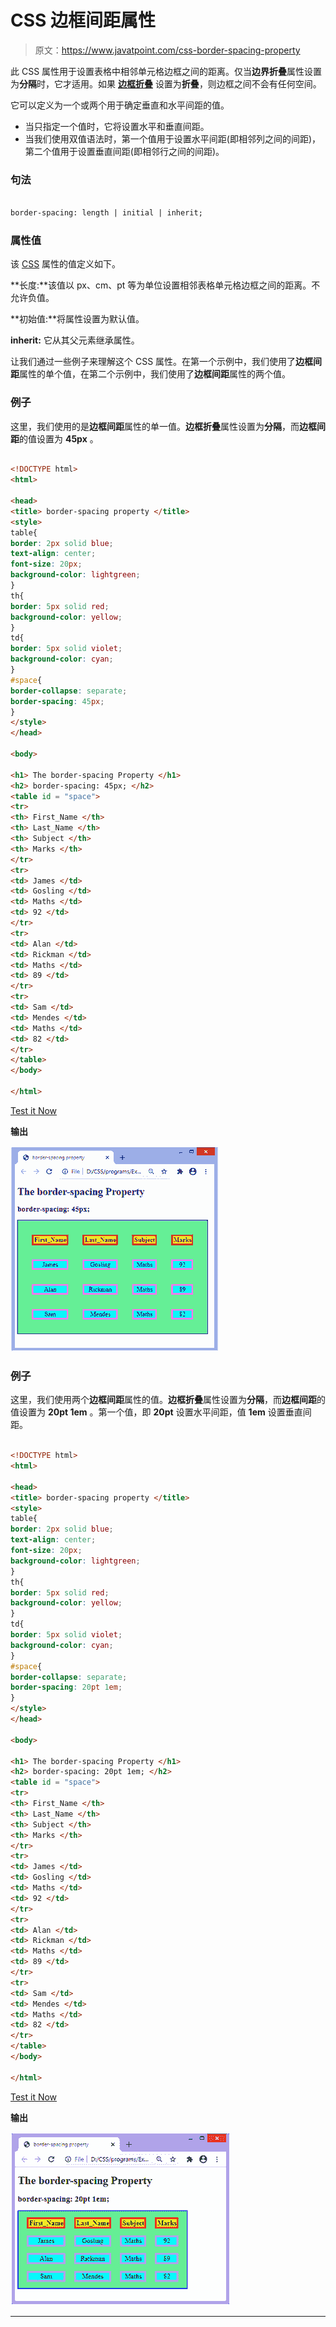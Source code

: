 # CSS 边框间距属性

> 原文：<https://www.javatpoint.com/css-border-spacing-property>

此 CSS 属性用于设置表格中相邻单元格边框之间的距离。仅当**边界折叠**属性设置为**分隔**时，它才适用。如果 [**边框折叠**](https://www.javatpoint.com/css-border-collapse-property) 设置为**折叠**，则边框之间不会有任何空间。

它可以定义为一个或两个用于确定垂直和水平间距的值。

*   当只指定一个值时，它将设置水平和垂直间距。
*   当我们使用双值语法时，第一个值用于设置水平间距(即相邻列之间的间距)，第二个值用于设置垂直间距(即相邻行之间的间距)。

### 句法

```html

border-spacing: length | initial | inherit;

```

### 属性值

该 [CSS](https://www.javatpoint.com/css-tutorial) 属性的值定义如下。

**长度:**该值以 px、cm、pt 等为单位设置相邻表格单元格边框之间的距离。不允许负值。

**初始值:**将属性设置为默认值。

**inherit:** 它从其父元素继承属性。

让我们通过一些例子来理解这个 CSS 属性。在第一个示例中，我们使用了**边框间距**属性的单个值，在第二个示例中，我们使用了**边框间距**属性的两个值。

### 例子

这里，我们使用的是**边框间距**属性的单一值。**边框折叠**属性设置为**分隔**，而**边框间距**的值设置为 **45px** 。

```html

<!DOCTYPE html>
<html>

<head>
<title> border-spacing property </title>
<style>
table{
border: 2px solid blue;
text-align: center;
font-size: 20px;
background-color: lightgreen;
}
th{
border: 5px solid red;
background-color: yellow;
}
td{
border: 5px solid violet;
background-color: cyan;
}
#space{
border-collapse: separate;
border-spacing: 45px;
}
</style>
</head>

<body>

<h1> The border-spacing Property </h1>
<h2> border-spacing: 45px; </h2>
<table id = "space">
<tr>
<th> First_Name </th>
<th> Last_Name </th>
<th> Subject </th>
<th> Marks </th>
</tr>
<tr>
<td> James </td>
<td> Gosling </td>
<td> Maths </td>
<td> 92 </td>
</tr>
<tr>
<td> Alan </td>
<td> Rickman </td>
<td> Maths </td>
<td> 89 </td>
</tr>
<tr>
<td> Sam </td>
<td> Mendes </td>
<td> Maths </td>
<td> 82 </td>
</tr>
</table>
</body>

</html>

```

[Test it Now](https://www.javatpoint.com/oprweb/test.jsp?filename=css-border-spacing-property1)

**输出**

![CSS border-spacing property](img/619a38681dfb706c24867c7ce1dc8d13.png)

### 例子

这里，我们使用两个**边框间距**属性的值。**边框折叠**属性设置为**分隔**，而**边框间距**的值设置为 **20pt 1em** 。第一个值，即 **20pt** 设置水平间距，值 **1em** 设置垂直间距。

```html

<!DOCTYPE html>
<html>

<head>
<title> border-spacing property </title>
<style>
table{
border: 2px solid blue;
text-align: center;
font-size: 20px;
background-color: lightgreen;
}
th{
border: 5px solid red;
background-color: yellow;
}
td{
border: 5px solid violet;
background-color: cyan;
}
#space{
border-collapse: separate;
border-spacing: 20pt 1em;
}
</style>
</head>

<body>

<h1> The border-spacing Property </h1>
<h2> border-spacing: 20pt 1em; </h2>
<table id = "space">
<tr>
<th> First_Name </th>
<th> Last_Name </th>
<th> Subject </th>
<th> Marks </th>
</tr>
<tr>
<td> James </td>
<td> Gosling </td>
<td> Maths </td>
<td> 92 </td>
</tr>
<tr>
<td> Alan </td>
<td> Rickman </td>
<td> Maths </td>
<td> 89 </td>
</tr>
<tr>
<td> Sam </td>
<td> Mendes </td>
<td> Maths </td>
<td> 82 </td>
</tr>
</table>
</body>

</html>

```

[Test it Now](https://www.javatpoint.com/oprweb/test.jsp?filename=css-border-spacing-property2)

**输出**

![CSS border-spacing property](img/f3a91874ca2aa431744126994b77e8b4.png)

* * *